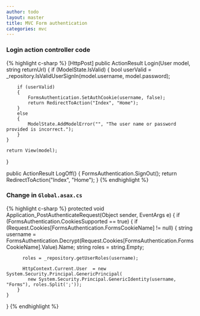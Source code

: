 ```yaml
---
author: todo
layout: master
title: MVC Form authentication
categories: mvc
---
```


### Login action controller code

{% highlight c-sharp %}
[HttpPost]
public ActionResult Login(User model, string returnUrl)
{
    if (ModelState.IsValid)
    {
        bool userValid = _repository.IsValidUserSignIn(model.username, model.password);
        
        if (userValid)
        {
            FormsAuthentication.SetAuthCookie(username, false);
            return RedirectToAction("Index", "Home");
        }
        else
        {
            ModelState.AddModelError("", "The user name or password provided is incorrect.");
        }
    }

    return View(model);
}

public ActionResult LogOff()
{
    FormsAuthentication.SignOut();
    return RedirectToAction("Index", "Home");
}
{% endhighlight %}

### Change in `Global.asax.cs`
{% highlight c-sharp %}
protected void Application_PostAuthenticateRequest(Object sender, EventArgs e)
{
    if (FormsAuthentication.CookiesSupported == true)
    {
        if (Request.Cookies[FormsAuthentication.FormsCookieName] != null)
        {
          string username = FormsAuthentication.Decrypt(Request.Cookies[FormsAuthentication.FormsCookieName].Value).Name;
          string roles = string.Empty;
          
          roles = _repository.getUserRoles(username);

          HttpContext.Current.User  = new System.Security.Principal.GenericPrincipal(
            new System.Security.Principal.GenericIdentity(username, "Forms"), roles.Split(';'));
        }
    }
} 
{% endhighlight %}
